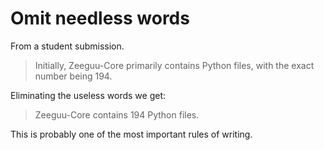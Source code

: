 
# Omit needless words


From a student submission. 

> Initially, Zeeguu-Core primarily contains Python files, with the exact number being 194.  

Eliminating the useless words we get: 

> Zeeguu-Core contains 194 Python files.

This is probably one of the most important rules of writing.







